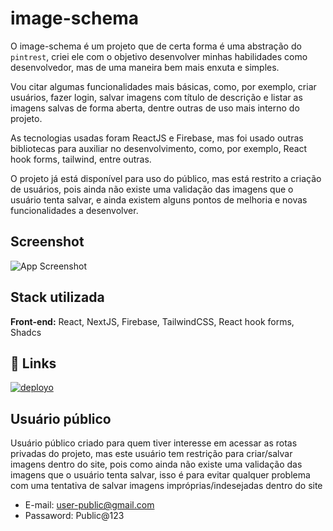 # image-schema

O image-schema é um projeto que de certa forma é uma abstração do `pintrest`, criei ele com o objetivo desenvolver minhas habilidades como desenvolvedor, mas de uma maneira bem mais enxuta e simples.

Vou citar algumas funcionalidades mais básicas, como, por exemplo, criar usuários, fazer login, salvar imagens com título de descrição e listar as imagens salvas de forma aberta, dentre outras de uso mais interno do projeto.

As tecnologias usadas foram ReactJS e Firebase, mas foi usado outras bibliotecas para auxiliar no desenvolvimento, como, por exemplo, React hook forms, tailwind, entre outras.

O projeto já está disponível para uso do público, mas está restrito a criação de usuários, pois ainda não existe uma validação das imagens que o usuário tenta salvar, e ainda existem alguns pontos de melhoria e novas funcionalidades a desenvolver.

## Screenshot

![App Screenshot](https://firebasestorage.googleapis.com/v0/b/imagens-schema.appspot.com/o/private%2FScreenshot%202024-03-15%20114809.png?alt=media&token=a463cb3f-34cd-4a49-8468-b774dd28a7de)

## Stack utilizada

**Front-end:** React, NextJS, Firebase, TailwindCSS, React hook forms, Shadcs

## 🔗 Links

[![deployo](https://img.shields.io/badge/Vercel-000000?style=for-the-badge&logo=vercel&logoColor=white)](https://imagens-schema.vercel.app/)

## Usuário público

Usuário público criado para quem tiver interesse em acessar as rotas privadas do projeto, mas este usuário tem restrição para criar/salvar imagens dentro do site, pois como ainda não existe uma validação das imagens que o usuário tenta salvar, isso é para evitar qualquer problema com uma tentativa de salvar imagens impróprias/indesejadas dentro do site

- E-mail: user-public@gmail.com
- Passaword: Public@123
